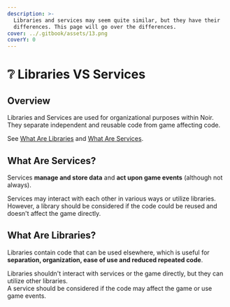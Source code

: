 ```yaml
---
description: >-
  Libraries and services may seem quite similar, but they have their
  differences. This page will go over the differences.
cover: ../.gitbook/assets/13.png
coverY: 0
---
```


# ❔ Libraries VS Services

## Overview

Libraries and Services are used for organizational purposes within Noir. They separate independent and reusable code from game affecting code.

See [What Are Libraries](libraries.md#what-are-libraries) and [What Are Services](services.md#what-are-services).

## What Are Services?

Services **manage and store data** and **act upon game events** (although not always).

Services may interact with each other in various ways or utilize libraries. However, a library should be considered if the code could be reused and doesn't affect the game directly.

## What Are Libraries?

Libraries contain code that can be used elsewhere, which is useful for **separation, organization, ease of use and reduced repeated code**.

Libraries shouldn't interact with services or the game directly, but they can utilize other libraries.\
A service should be considered if the code may affect the game or use game events.
